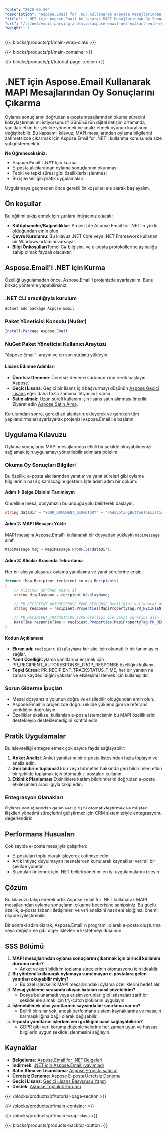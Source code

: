 ```yaml
---
"date": "2025-05-30"
"description": "Aspose.Email for .NET kullanarak e-posta mesajlarından oylama bilgilerini kolayca nasıl çıkaracağınızı öğrenin. Bu kılavuz kurulumu, yanıtları okumayı ve pratik uygulamaları kapsar."
"title": ".NET için Aspose.Email kullanarak MAPI Mesajlarından Oy Sonuçlarını Çıkarın | E-posta Ayrıştırma ve Analiz Kılavuzu"
"url": "/tr/net/email-parsing-analysis/aspose-email-net-extract-vote-results-mapi-messages/"
"weight": 1
---
```


{{< blocks/products/pf/main-wrap-class >}}

{{< blocks/products/pf/main-container >}}

{{< blocks/products/pf/tutorial-page-section >}}
# .NET için Aspose.Email Kullanarak MAPI Mesajlarından Oy Sonuçlarını Çıkarma

Oylama sonuçlarını doğrudan e-posta mesajlarından okuma sürecini kolaylaştırmak mı istiyorsunuz? Günümüzün dijital iletişim ortamında, yanıtları etkin bir şekilde yönetmek ve analiz etmek oyunun kurallarını değiştirebilir. Bu kapsamlı kılavuz, MAPI mesajlarından oylama bilgilerini zahmetsizce çıkarmak için Aspose.Email for .NET'i kullanma konusunda size yol gösterecektir.

**Ne Öğreneceksiniz:**
- Aspose.Email'i .NET için kurma
- E-posta alıcılarından oylama sonuçlarının okunması
- Tepki ve tepki süresi gibi özelliklerin işlenmesi
- Bu işlevselliğin pratik uygulamaları

Uygulamaya geçmeden önce gerekli ön koşulları ele alarak başlayalım.

## Ön koşullar

Bu eğitimi takip etmek için şunlara ihtiyacınız olacak:

- **Kütüphaneler/Bağımlılıklar**: Projenizde Aspose.Email for .NET'in yüklü olduğundan emin olun.
- **Çevre Kurulumu**: Bu kılavuz .NET Core veya .NET Framework kullanan bir Windows ortamını varsayar.
- **Bilgi Önkoşulları**Temel C# bilgisine ve e-posta protokollerine aşinalığa sahip olmak faydalı olacaktır.

## Aspose.Email'i .NET için Kurma

Özelliği uygulamadan önce, Aspose.Email'i projenizde ayarlayalım. Bunu birkaç yöntemle yapabilirsiniz:

### .NET CLI aracılığıyla kurulum
```bash
dotnet add package Aspose.Email
```

### Paket Yöneticisi Konsolu (NuGet)
```powershell
Install-Package Aspose.Email
```

### NuGet Paket Yöneticisi Kullanıcı Arayüzü
"Aspose.Email"i arayın ve en son sürümü yükleyin.

#### Lisans Edinme Adımları
- **Ücretsiz Deneme**: Ücretsiz deneme sürümünü indirerek başlayın [Aspose](https://releases.aspose.com/email/net/).
- **Geçici Lisans**: Geçici bir lisans için başvurmayı düşünün [Aspose Geçici Lisans](https://purchase.aspose.com/temporary-license/) eğer daha fazla zamana ihtiyacınız varsa.
- **Satın almak**: Uzun süreli kullanım için lisans satın alınması önerilir. Ziyaret edin [Aspose Satın Alma](https://purchase.aspose.com/buy).

Kurulumdan sonra, gerekli ad alanlarını ekleyerek ve gereken tüm yapılandırmaları ayarlayarak projenizi Aspose.Email ile başlatın.

## Uygulama Kılavuzu

Oylama sonuçlarını MAPI mesajlarından etkili bir şekilde okuyabilmenizi sağlamak için uygulamayı yönetilebilir adımlara bölelim.

### Okuma Oy Sonuçları Bilgileri

Bu özellik, e-posta alıcılarından yanıtlar ve yanıt süreleri gibi oylama bilgilerinin nasıl çıkarılacağını gösterir. İşte adım adım bir döküm:

#### Adım 1: Belge Dizinini Tanımlayın
Öncelikle mesaj dosyanızın bulunduğu yolu belirterek başlayın.
```csharp
string dataDir = "YOUR_DOCUMENT_DIRECTORY" + "/AddVotingButtonToExistingMessage.msg";
```

#### Adım 2: MAPI Mesajını Yükle
MAPI mesajını Aspose.Email'i kullanarak bir dosyadan yükleyin `MapiMessage` sınıf.
```csharp
MapiMessage msg = MapiMessage.FromFile(dataDir);
```

#### Adım 3: Alıcılar Arasında Tekrarlama
Her bir alıcıya ulaşarak oylama yanıtlarına ve yanıt sürelerine erişin.
```csharp
foreach (MapiRecipient recipient in msg.Recipients)
{
    // Alıcının görünen adını al
    string displayName = recipient.DisplayName;

    // PR_RECIPIENT_AUTORESPONSE_PROP_RESPONSE özelliğini kullanarak oylama yanıtını çıkarın
    string response = recipient.Properties[MapiPropertyTag.PR_RECIPIENT_AUTORESPONSE_PROP_RESPONSE].GetString();

    // PR_RECIPIENT_TRACKSTATUS_TIME özelliği ile yanıt süresini alın
    DateTime responseTime = recipient.Properties[MapiPropertyTag.PR_RECIPIENT_TRACKSTATUS_TIME].GetDateTime();
}
```

#### Kodun Açıklaması
- **Ekran adı**: `recipient.DisplayName` her alıcı için okunabilir bir tanımlayıcı sağlar.
- **Yanıt Özelliği**Oylama yanıtlarına erişmek için PR_RECIPIENT_AUTORESPONSE_PROP_RESPONSE özelliğini kullanır.
- **Tepki Süresi**: PR_RECIPIENT_TRACKSTATUS_TIME, her bir yanıtın ne zaman kaydedildiğini yakalar ve etkileşimi izlemek için kullanışlıdır.

### Sorun Giderme İpuçları
- Mesaj dosyanızın yolunun doğru ve erişilebilir olduğundan emin olun.
- Aspose.Email'in projenizde doğru şekilde yüklendiğini ve referans verildiğini doğrulayın.
- Özellikler eksikse, kullanılan e-posta istemcisinin bu MAPI özelliklerini destekleyip desteklemediğini kontrol edin.

## Pratik Uygulamalar
Bu işlevselliği entegre etmek çok sayıda fayda sağlayabilir:
1. **Anket Analizi**: Anket yanıtlarını bir e-posta listesinden hızla toplayın ve analiz edin.
2. **Geri bildirim toplama**:Ürün veya hizmetler hakkında geri bildirimleri etkin bir şekilde toplamak için otomatik e-postaları kullanın.
3. **Etkinlik Planlaması**:Etkinliklere katılım bildirimlerini doğrudan e-posta etkileşimleri aracılığıyla takip edin.

### Entegrasyon Olanakları
Oylama sonuçlarından gelen veri girişini otomatikleştirmek ve müşteri ilişkileri yönetimi süreçlerini geliştirmek için CRM sistemleriyle entegrasyonu değerlendirin.

## Performans Hususları
Çok sayıda e-posta mesajıyla çalışırken:
- E-postaları toplu olarak işleyerek optimize edin.
- Artık ihtiyaç duyulmayan nesnelerden kurtularak kaynakları verimli bir şekilde yönetin.
- Sızıntıları önlemek için .NET bellek yönetimi en iyi uygulamalarını izleyin.

## Çözüm
Bu kılavuzu takip ederek artık Aspose.Email for .NET kullanarak MAPI mesajlarından oylama sonuçlarını çıkarma becerisine sahipsiniz. Bu güçlü özellik, e-posta tabanlı iletişimleri ve veri analizini nasıl ele aldığınızı önemli ölçüde iyileştirebilir.

Bir sonraki adım olarak, Aspose.Email'in programlı olarak e-posta oluşturma veya değiştirme gibi diğer işlevlerini keşfetmeyi düşünün.

## SSS Bölümü
1. **MAPI mesajlarından oylama sonuçlarını çıkarmak için birincil kullanım durumu nedir?**
   - Anket ve geri bildirim toplama süreçlerinin otomasyonu için idealdir.
2. **Bu yöntemi kullanarak oylamaya sunulmayan e-postalara gelen yanıtları okuyabilir miyim?**
   - Bu özel işlevsellik MAPI mesajlarındaki oylama özelliklerini hedef alır.
3. **Mesaj yükleme sırasında oluşan hataları nasıl çözebilirim?**
   - Dosya bulunamadı veya erişim sorunları gibi istisnaları zarif bir şekilde ele almak için try-catch bloklarını uygulayın.
4. **İşlenebilecek alıcı yanıtlarının sayısında bir sınırlama var mı?**
   - Belirli bir sınır yok, ancak performans sistem kaynaklarına ve mesajın karmaşıklığına bağlı olarak değişebilir.
5. **E-posta yanıtlarını işlerken veri gizliliğini nasıl sağlayabilirim?**
   - GDPR gibi veri koruma düzenlemelerine her zaman uyun ve hassas bilgilerin uygun şekilde işlenmesini sağlayın.

## Kaynaklar
- **Belgeleme**: [Aspose.Email for .NET Belgeleri](https://reference.aspose.com/email/net/)
- **İndirmek**: [.NET için Aspose.Email'i yayımladı](https://releases.aspose.com/email/net/)
- **Satın Alma ve Lisanslama**: [Aspose.E-posta satın al](https://purchase.aspose.com/buy)
- **Ücretsiz Deneme**: [Aspose E-posta Ücretsiz Deneme](https://releases.aspose.com/email/net/)
- **Geçici Lisans**: [Geçici Lisans Başvurusu Yapın](https://purchase.aspose.com/temporary-license/)
- **Destek**: [Aspose Topluluk Forumu](https://forum.aspose.com/c/email/10)

{{< /blocks/products/pf/tutorial-page-section >}}

{{< /blocks/products/pf/main-container >}}

{{< /blocks/products/pf/main-wrap-class >}}

{{< blocks/products/products-backtop-button >}}